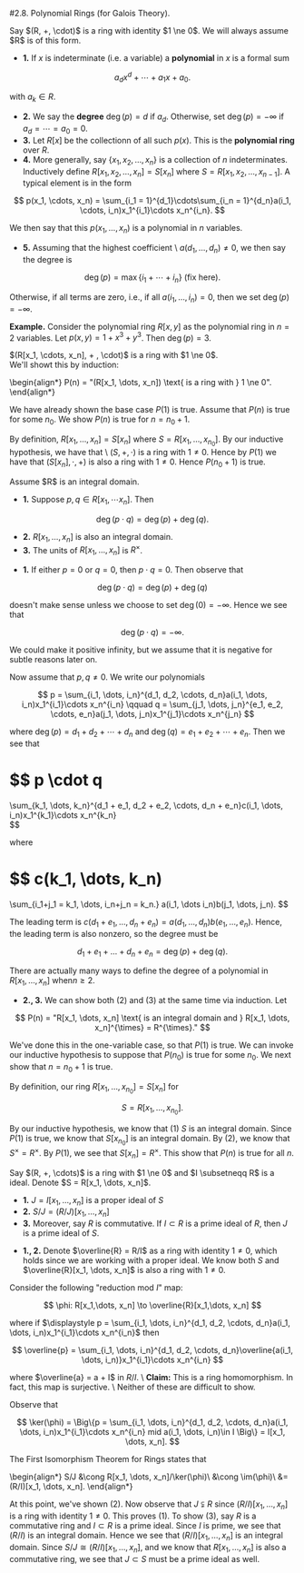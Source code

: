 <style>
.md-content {
    max-width: 80em;
}
</style>
#2.8. Polynomial Rings (for Galois Theory).


<span style="display:block" class="definition">
Say $(R, +, \cdot)$ is a ring with identity $1 \ne 0$. We will
always assume $R$ is of this form. 

* **1.** If $x$  is indeterminate (i.e. a variable) a
**polynomial** in $x$ is a formal sum 

$$
a_dx^d + \cdots + a_1x + a_0.
$$

with $a_k \in R$.
* **2.** We say the **degree** $\deg(p) = d$ if $a_d$.
Otherwise, set  $\deg(p) = -\infty$ if $a_d = \cdots = a_0
= 0$.
* **3.** Let $R[x]$ be the collectionn of all such
$p(x)$. This is the **polynomial ring** over $R$.
* **4.** More generally, say $\{x_1, x_2, \dots, x_n\}$
is a collection of $n$ indeterminates. Inductively define
$R[x_1, x_2, \dots, x_n] = S[x_n]$ where $S = R[x_1, x_2,
\dots, x_{n-1}]$. A typical element is in the form 

$$
p(x_1, \cdots, x_n) = \sum_{i_1 =  1}^{d_1}\cdots\sum_{i_n = 1}^{d_n}a(i_1, \cdots, i_n)x_1^{i_1}\cdots x_n^{i_n}.
$$
 
We then say that this $p(x_1, \dots, x_n)$ is a polynomial
in $n$ variables.
* **5.** Assuming that the highest coefficient
\    $a(d_1, \dots, d_n) \ne 0$, we then say the degree is

$$
\deg(p) = \max\{i_1  + \cdots + i_n\} \text{ (fix here)}.                
$$

Otherwise, if all terms are zero, i.e., if all $a(i_1,
\dots, i_n) = 0$, then we set $\deg(p) = -\infty$.

</span>

**Example.**
Consider the polynomial ring $R[x, y]$ as the polynomial ring in
$n = 2$ variables. Let $p(x, y) = 1 + x^3 + y^3$. Then $\deg(p) =
3$. 


<span style="display:block" class="proposition">
$(R[x_1, \cdots, x_n], + , \cdot)$ is a ring with $1 \ne 0$.
</span>


<span style="display:block" class="proof">
We'll showt this by induction:

\begin{align*}
P(n) = "(R[x_1, \dots, x_n]) \text{ is a ring with } 1 \ne 0".
\end{align*}

We have already shown the base case $P(1)$ is true. Assume
that $P(n)$ is true for some $n_0$. We show $P(n)$ is true for
$n = n_0 + 1$.

By definition, $R[x_1, \dots, x_n] = S[x_n]$ where $S = R[x_1,
\dots, x_{n_0}]$. By our inductive hypothesis, we have that
\ $(S, +, \cdot )$ is a ring with $1 \ne 0$. Hence by $P(1)$
we have that $(S[x_n], \cdot, +)$ is also a ring with $1 \ne
0$. Hence $P(n_0 +  1)$ is true.
</span>


<span style="display:block" class="proposition">
Assume $R$ is an integral domain. 

* **1.** Suppose $p, q \in R[x_1, \cdots x_n]$. Then 

$$
\deg(p \cdot q) = \deg(p) + \deg(q).   
$$
* **2.** $R[x_1, \dots, x_n]$ is also an integral
domain.
* **3.** The units of $R[x_1, \dots, x_n]$ is
$R^{\times}$.

</span>


<span style="display:block" class="proof">

* **1.** If either $p = 0$ or $q = 0$, then $p \cdot q =
0$. Then observe that 

$$
\deg(p \cdot q) = \deg(p) + \deg(q)
$$

doesn't make sense unless  we choose  to set $\deg(0) =
-\infty$. Hence we see that

$$
\deg(p \cdot q) = -\infty.   
$$

We could make it positive infinity, but we assume that it
is negative for subtle reasons later on. 

Now assume that $p, q \ne 0$. We write our polynomials 

$$
p = \sum_{i_1, \dots, i_n}^{d_1, d_2, \cdots, d_n}a(i_1, \dots, i_n)x_1^{i_1}\cdots x_n^{i_n}
\qquad 
q = \sum_{j_1, \dots, j_n}^{e_1, e_2, \cdots, e_n}a(j_1, \dots, j_n)x_1^{j_1}\cdots x_n^{j_n}
$$

where $\deg(p) = d_1 + d_2 + \cdots + d_n$ and $\deg(q) =
e_1 + e_2 + \cdots + e_n$. Then we see that 

$$
p \cdot q  
= 
\sum_{k_1, \dots, k_n}^{d_1 + e_1, d_2 + e_2, \cdots, d_n + e_n}c(i_1, \dots, i_n)x_1^{k_1}\cdots x_n^{k_n}  
$$

where 

$$
c(k_1, \dots, k_n) 
= 
\sum_{i_1+j_1 = k_1, \dots, i_n+j_n = k_n.} a(i_1,  \dots i_n)b(j_1, \dots, j_n).
$$

The leading term is  $c(d_1 + e_1, \dots, d_n + e_n) =
a(d_1, \dots, d_n )b(e_1, \dots, e_n)$. Hence, the
leading term is also nonzero, so the degree must be 

$$
d_1 + e_1 +  \dots + d_n + e_n = \deg(p) + \deg(q).  
$$

There are actually many ways to define the degree of a
polynomial in $R[x_1, \dots, x_n]$ when$n \ge 2$.
* **2., 3.** We can show both (2)  and (3) at the same
time via induction. Let 

$$
P(n) = "R[x_1, \dots, x_n] \text{ is an integral domain and } R[x_1, \dots, x_n]^{\times} = R^{\times}."
$$
 
We've done this in the one-variable case, so that $P(1)$
is true. We can invoke our inductive hypothesis to suppose
that $P(n_0)$ is true for some $n_0$. We next show that $n
= n_0 + 1$ is true. 

By definition, our ring $R[x_1, \dots, x_{n_0}] = S[x_n]$ for 

$$
S = R[x_1, \dots, x_{n_0}].
$$

By our inductive hypothesis, we know that (1)  $S$ is an
integral domain. Since $P(1)$ is true, we know that
$S[x_{n_0}]$ is an integral domain. By (2), we know that
$S^\times = R^\times$. By $P(1)$, we see that $S[x_n] =
R^\times$. This show that $P(n)$ is true for all $n$.

</span>


<span style="display:block" class="proposition">
Say $(R, +, \cdots)$ is a ring with $1 \ne 0$ and $I
\subsetneqq R$ is a ideal. Denote $S
= R[x_1, \dots, x_n]$.

* **1.** $J = I[x_1, \dots, x_n]$ is a proper ideal of $S$
* **2.** $S/J = (R/J)[x_1, \dots, x_n]$
* **3.** Moreover, say $R$ is commutative. If $I \subset
R$ is a prime ideal of $R$, then $J$ is a prime ideal of
$S$.

</span>


<span style="display:block" class="proof">

* **1., 2.** Denote $\overline{R} = R/I$ as a ring  with
identity $1 \ne 0$, which holds since  we are working with
a proper ideal. We know both $S$ and $\overline{R}[x_1,
\dots, x_n]$ is also a ring with $1 \ne 0$. 

Consider the following "reduction mod $I$" map:

$$
\phi: R[x_1,\dots, x_n] \to \overline{R}[x_1,\dots, x_n]
$$

where if $\displaystyle p = \sum_{i_1, \dots, i_n}^{d_1, d_2,
\cdots, d_n}a(i_1, \dots, i_n)x_1^{i_1}\cdots x_n^{i_n}$
then 

$$
\overline{p} = \sum_{i_1, \dots, i_n}^{d_1, d_2, \cdots, d_n}\overline{a(i_1, \dots, i_n)}x_1^{i_1}\cdots x_n^{i_n}
$$

where $\overline{a} = a + I$ in $R/I$. \\
**Claim:** This is a ring homomorphism. In fact, this
map is surjective. 
\\
Neither of these are difficult to show. 

Observe that 

$$
\ker(\phi) = \Big\{p = \sum_{i_1, \dots, i_n}^{d_1, d_2,
\cdots, d_n}a(i_1, \dots, i_n)x_1^{i_1}\cdots x_n^{i_n} mid a(i_1, \dots, i_n)\in I \Big\}
= I[x_1, \dots, x_n].
$$

The First Isomorphism Theorem for Rings states that 

\begin{align*}
S/J &\cong R[x_1, \dots, x_n]/\ker(\phi)\\
&\cong \im(\phi)\\
&= (R/I)[x_1, \dots, x_n].
\end{align*}

At this point, we've shown (2). Now observe that $J
\subsetneqq R$ since $(R/I)[x_1, \dots, x_n]$ is a ring
with identity $1 \ne 0$. This proves (1). To show (3), say
$R$ is a commutative ring and $I \subset R$ is a prime
ideal. Since $I$ is prime, we see that $(R/I)$ is an
integral domain. Hence we  see that $(R/I)[x_1, \dots,
x_n]$ is an integral domain. Since $S/J \cong (R/I)[x_1, \dots,
x_n]$, and  we know that $R[x_1, \dots, x_n]$ is also a
commutative ring, we see  that $J \subset S$ must be a
prime ideal as well.

</span>   





<script src="../../mathjax_helper.js"></script>